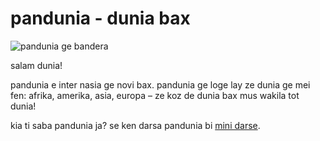 pandunia - dunia bax
=====================

![](http://www.pandunia.info/kuvat/bandera.png "pandunia ge bandera")

salam dunia!

pandunia e inter nasia ge novi bax. pandunia ge loge lay ze dunia ge mei fen: afrika, amerika, asia, europa – ze koz de dunia bax mus wakila tot dunia!

kia ti saba pandunia ja? se ken darsa pandunia bi [mini darse](mini_darse.html).
